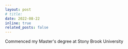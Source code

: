 ```yaml
---
layout: post
# title: 
date: 2022-08-22
inline: true
related_posts: false
---
```


Commenced my Master's degree at Stony Brook University